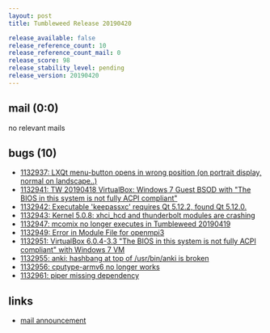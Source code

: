 ```yaml
---
layout: post
title: Tumbleweed Release 20190420

release_available: false
release_reference_count: 10
release_reference_count_mail: 0
release_score: 98
release_stability_level: pending
release_version: 20190420
---
```


## mail (0:0)

no relevant mails

## bugs (10)

<!--more-->

- [1132937: LXQt menu-button opens in wrong position (on portrait display, normal on landscape..)](https://bugzilla.opensuse.org/show_bug.cgi?id=1132937)
- [1132941: TW 20190418 VirtualBox: Windows 7 Guest BSOD with "The BIOS in this system is not fully ACPI compliant"](https://bugzilla.opensuse.org/show_bug.cgi?id=1132941)
- [1132942: Executable 'keepassxc' requires Qt 5.12.2, found Qt 5.12.0.](https://bugzilla.opensuse.org/show_bug.cgi?id=1132942)
- [1132943: Kernel 5.0.8: xhci_hcd and thunderbolt modules are crashing](https://bugzilla.opensuse.org/show_bug.cgi?id=1132943)
- [1132947: mcomix no longer executes in Tumbleweed 20190419](https://bugzilla.opensuse.org/show_bug.cgi?id=1132947)
- [1132949: Error in Module File for openmpi3](https://bugzilla.opensuse.org/show_bug.cgi?id=1132949)
- [1132951: VirtualBox 6.0.4-3.3 "The BIOS in this system is not fully ACPI compliant" with Windows 7 VM](https://bugzilla.opensuse.org/show_bug.cgi?id=1132951)
- [1132955: anki: hashbang at top of /usr/bin/anki is broken](https://bugzilla.opensuse.org/show_bug.cgi?id=1132955)
- [1132956: cputype-armv6 no longer works](https://bugzilla.opensuse.org/show_bug.cgi?id=1132956)
- [1132961: piper missing dependency](https://bugzilla.opensuse.org/show_bug.cgi?id=1132961)



## links

- [mail announcement](https://lists.opensuse.org/opensuse-factory/2019-04/msg00310.html)
